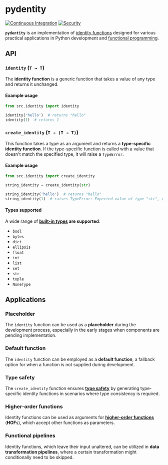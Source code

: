# pydentity

[![Continuous Integration](https://github.com/Stassi/pydentity/actions/workflows/ci.yml/badge.svg)](https://github.com/Stassi/pydentity/actions/workflows/ci.yml)
[![Security](https://github.com/Stassi/pydentity/actions/workflows/security.yml/badge.svg)](https://github.com/Stassi/pydentity/actions/workflows/security.yml)

**`pydentity`** is an implementation of [identity functions](https://en.wikipedia.org/wiki/Identity_function) designed
for various practical applications in Python development
and [functional programming](https://en.wikipedia.org/wiki/Functional_programming).

## API

### `identity` (`T → T`)

The **identity function** is a generic function that takes a value of any type and returns it unchanged.

#### Example usage

```python
from src.identity import identity

identity('hello')  # returns "hello"
identity(1)  # returns 1
```

### `create_identity` (`T → (T → T)`)

This function takes a type as an argument and returns a **type-specific identity function**. If the type-specific
function is called with a value that doesn't match the specified type, it will raise a `TypeError`.

#### Example usage

```python
from src.identity import create_identity

string_identity = create_identity(str)

string_identity('hello')  # returns "hello"
string_identity(1)  # raises TypeError: Expected value of type "str", got "int"
```

#### Types supported

A wide range of **[built-in types](https://docs.python.org/3/library/stdtypes.html) are supported**:

* `bool`
* `bytes`
* `dict`
* `ellipsis`
* `float`
* `int`
* `list`
* `set`
* `str`
* `tuple`
* `NoneType`

## Applications

### Placeholder

The `identity` function can be used as a **placeholder** during the development process, especially in the early stages
when components are pending implementation.

### Default function

The `identity` function can be employed as a **default function**, a fallback option for when a function is not supplied
during development.

### Type safety

The `create_identity` function ensures **[type safety](https://en.wikipedia.org/wiki/Type_safety)** by generating
type-specific identity functions in scenarios where type consistency is required.

### Higher-order functions

Identity functions can be used as arguments for **[higher-order
functions](https://en.wikipedia.org/wiki/Higher-order_function)** (**HOF**s), which accept other functions as
parameters.

### Functional pipelines

Identity functions, which leave their input unaltered, can be utilized in **data transformation pipelines**, where a
certain transformation might conditionally need to be skipped.
